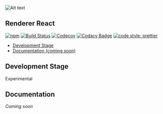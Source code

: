 ![Alt text](https://raw.githubusercontent.com/teleporthq/teleport-lib-js/master/logo50.png "TeleportHQ")

## Renderer React

[![npm](https://img.shields.io/npm/v/@teleporthq/teleport-renderer-react.svg)](https://github.com/teleporthq/teleport-renderer-react)
[![Build Status](https://travis-ci.com/teleporthq/teleport-renderer-react.svg?branch=master)](https://travis-ci.com/teleporthq/teleport-renderer-react)
[![Codecov](https://img.shields.io/codecov/c/github/teleporthq/teleport-renderer-react.svg)](https://codecov.io/gh/teleporthq/teleport-renderer-react)
[![Codacy Badge](https://api.codacy.com/project/badge/Grade/87360164f3e4428fa8cf4226588f49d9)](https://www.codacy.com/app/Utwo/teleport-renderer-react?utm_source=github.com&amp;utm_medium=referral&amp;utm_content=teleporthq/teleport-renderer-react&amp;utm_campaign=Badge_Grade)
[![code style: prettier](https://img.shields.io/badge/code_style-prettier-ff69b4.svg)](https://github.com/prettier/prettier)

- [Development Stage](#development-stage)
- [Documentation (coming soon)](#documentation)

## Development Stage

Experimental

## Documentation
*Coming soon*


